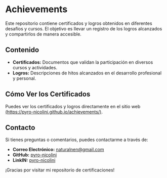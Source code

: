 # Achievements

Este repositorio contiene certificados y logros obtenidos en diferentes desafíos y cursos. El objetivo es llevar un registro de los logros alcanzados y compartirlos de manera accesible.

## Contenido

- **Certificados:** Documentos que validan la participación en diversos cursos y actividades.
- **Logros:** Descripciones de hitos alcanzados en el desarrollo profesional y personal.


## Cómo Ver los Certificados

Puedes ver los certificados y logros directamente en el sitio web [(https://pyro-nicolini.github.io/achievements/)](https://pyro-nicolini.github.io/achievements/).

## Contacto

Si tienes preguntas o comentarios, puedes contactarme a través de:

- **Correo Electrónico:** naturalnen@gmail.com
- **GitHub:** [pyro-nicolini](https://github.com/pyro-nicolini)
- **LinkIN:** [pyro-nicolini](https://www.linkedin.com/in/pieronicolini/)

¡Gracias por visitar mi repositorio de certificaciones!
